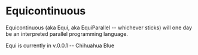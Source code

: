  # Equicontinuous
 Equicontinuous (aka Equi, aka EquiParallel -- whichever sticks) will one day be an interpreted parallel programming language.

 Equi is currently in v.0.0.1 -- Chihuahua Blue

